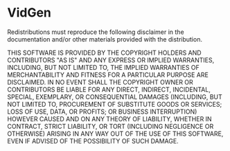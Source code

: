VidGen
======
Redistributions must reproduce the following disclaimer in the documentation and/or other materials provided with the distribution.

THIS SOFTWARE IS PROVIDED BY THE COPYRIGHT HOLDERS AND CONTRIBUTORS "AS IS" 
AND ANY EXPRESS OR IMPLIED WARRANTIES, INCLUDING, BUT NOT LIMITED TO, 
THE IMPLIED WARRANTIES OF MERCHANTABILITY AND FITNESS FOR A PARTICULAR PURPOSE ARE DISCLAIMED.
IN NO EVENT SHALL THE COPYRIGHT OWNER OR CONTRIBUTORS BE LIABLE FOR ANY 
DIRECT, INDIRECT, INCIDENTAL, SPECIAL, EXEMPLARY, OR CONSEQUENTIAL DAMAGES
(INCLUDING, BUT NOT LIMITED TO, PROCUREMENT OF SUBSTITUTE GOODS OR SERVICES; LOSS OF USE, DATA, OR PROFITS; OR BUSINESS INTERRUPTION) HOWEVER CAUSED AND ON ANY THEORY OF LIABILITY, WHETHER IN CONTRACT, STRICT LIABILITY, OR TORT (INCLUDING NEGLIGENCE OR OTHERWISE) ARISING IN ANY WAY OUT OF THE USE OF THIS SOFTWARE, EVEN IF ADVISED OF THE POSSIBILITY OF SUCH DAMAGE.
